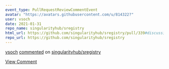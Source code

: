 ```yaml
---
event_type: PullRequestReviewCommentEvent
avatar: "https://avatars.githubusercontent.com/u/814322?"
user: vsoch
date: 2021-01-31
repo_name: singularityhub/sregistry
html_url: https://github.com/singularityhub/sregistry/pull/339#discussion_r567346019
repo_url: https://github.com/singularityhub/sregistry
---
```


<a href='https://github.com/vsoch' target='_blank'>vsoch</a> <a href='https://github.com/singularityhub/sregistry/pull/339#discussion_r567346019' target='_blank'>commented</a> on <a href='https://github.com/singularityhub/sregistry' target='_blank'>singularityhub/sregistry</a>

<a href='https://github.com/singularityhub/sregistry/pull/339#discussion_r567346019' target='_blank'>View Comment</a>